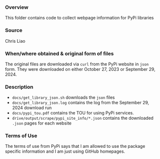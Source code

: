 ### Overview
This folder contains code to collect webpage information for PyPi libraries

### Source
Chris Liao 

### When/where obtained & original form of files
The original files are downloaded via `curl` from the PyPi website in `json` form. They were downloaded on either October 27, 2023 or September 29, 2024. 

### Description
- `docs/get_library_json.sh` downloads the `json` files
- `docs/get_library_json.log` contains the log from the September 29, 2024 download run
- `docs/pypi_tou.pdf` contains the TOU for using PyPi services. 
- `drive/output/scrape/pypi_site_info/*.json` contains the downloaded `.json` pages for each website

### Terms of Use
The terms of use from PyPi says that I am allowed to use the package specific information and I am just using GitHub homepages. 